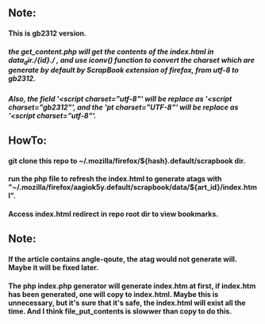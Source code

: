 ## Note:
#### This is gb2312 version. 
##### the get_content.php will get the contents of the index.html in ${data_dir}./${id}./ , and use iconv()  function to convert the charset which are generate by default by ScrapBook extension of firefox, from utf-8 to gb2312.
##### Also, the field '<script charset="utf-8"' will be replace as '<script charset="gb2312"', and the 'pt charset="UTF-8"' will be replace as '<script charset="utf-8"'.
## HowTo:
#### git clone this repo to ~/.mozilla/firefox/${hash}.default/scrapbook dir.
#### run the php file to refresh the index.html to generate atags with "~/.mozilla/firefox/aagiok5y.default/scrapbook/data/${art_id}/index.html".
#### Access index.html redirect in repo root dir to view bookmarks.
## Note:
#### If the article contains angle-qoute,  the atag would not generate will. Maybe it will be fixed later.
#### The php index.php generator will generate index.htm at first, if index.htm has been generated, one will copy to index.html. Maybe this is unnecessary, but it's sure that it's safe, the index.html will exist all the time. And I think file_put_contents is slowwer than copy to do this.
